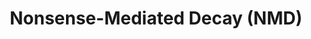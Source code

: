 ---
annotations:
- type: Pathway Ontology
  value: regulatory pathway
authors:
- ReactomeTeam
- Anwesha
- Ryanmiller
description: The Nonsense-Mediated Decay (NMD) pathway activates the destruction of
  mRNAs containing premature termination codons (PTCs) (reviewed in Isken and Maquat
  2007, Chang et al. 2007, Behm-Ansmant et al. 2007, Neu-Yilik and Kulozik 2008, Rebbapragada
  and Lykke-Andersen 2009, Bhuvanagiri et al. 2010, Nicholson et al. 2010, Durand
  and Lykke-Andersen 2011). In mammalian cells a termination codon can be recognized
  as premature if it precedes an exon-exon junction by at least 50-55 nucleotides
  or if it is followed by an abnormal 3' untranslated region (UTR). While length of
  the UTR may play a part, the qualifications for being "abnormal" have not been fully
  elucidated. Also, some termination codons preceding exon junctions are not degraded
  by NMD so the criteria for triggering NMD are not yet fully known (reviewed in Rebbapragada
  and Lykke-Andersen 2009). While about 30% of disease-associated mutations in humans
  activate NMD, about 10% of normal human transcripts are also degraded by NMD (reviewed
  in Stalder and Muhlemann 2008, Neu-Yilik and Kulozik 2008, Bhuvanagiri et al. 2010,  Nicholson
  et al. 2010). Thus NMD is a normal physiological process controlling mRNA stability
  in unmutated cells.<br>Exon junction complexes (EJCs) are deposited on an mRNA during
  splicing in the nucleus and are displaced by ribosomes during the first round of
  translation. When a ribosome terminates translation the A site encounters the termination
  codon and the eRF1 factor enters the empty A site and recruits eRF3. Normally, eRF1
  cleaves the translated polypeptide from the tRNA in the P site and eRF3 interacts
  with Polyadenylate-binding protein (PABP) bound to the polyadenylated tail of the
  mRNA.<br>During activation of NMD eRF3 interacts with UPF1 which is contained in
  a complex with SMG1, SMG8, and SMG9. NMD can arbitrarily be divided into EJC-enhanced
  and EJC-independent pathways. In EJC-enhanced NMD, an exon junction is located downstream
  of the PTC and the EJC remains on the mRNA after termination of the pioneer round
  of translation. The core EJC is associated with UPF2 and UPF3, which interact with
  UPF1 and stimulate NMD. Once bound near the PTC, UPF1 is phosphorylated by SMG1.
  The phosphorylation is the rate-limiting step in NMD and causes UPF1 to recruit
  either SMG6, which is an endoribonuclease, or SMG5 and SMG7, which recruit ribonucleases.
  SMG6 and SMG5:SMG7 recruit phosphatase PP2A to dephosphorylate UPF1 and allow further
  rounds of degradation. How EJC-independent NMD is activated remains enigmatic but
  may involve competition between PABP and UPF1 for eRF3.  View original pathway at
  [http://www.reactome.org/PathwayBrowser/#DIAGRAM=927802 Reactome].
last-edited: 2021-01-25
organisms:
- Homo sapiens
redirect_from:
- /index.php/Pathway:WP2710
- /instance/WP2710
schema-jsonld:
- '@context': https://schema.org/
  '@id': https://wikipathways.github.io/pathways/WP2710.html
  '@type': Dataset
  creator:
    '@type': Organization
    name: WikiPathways
  description: The Nonsense-Mediated Decay (NMD) pathway activates the destruction
    of mRNAs containing premature termination codons (PTCs) (reviewed in Isken and
    Maquat 2007, Chang et al. 2007, Behm-Ansmant et al. 2007, Neu-Yilik and Kulozik
    2008, Rebbapragada and Lykke-Andersen 2009, Bhuvanagiri et al. 2010, Nicholson
    et al. 2010, Durand and Lykke-Andersen 2011). In mammalian cells a termination
    codon can be recognized as premature if it precedes an exon-exon junction by at
    least 50-55 nucleotides or if it is followed by an abnormal 3' untranslated region
    (UTR). While length of the UTR may play a part, the qualifications for being "abnormal"
    have not been fully elucidated. Also, some termination codons preceding exon junctions
    are not degraded by NMD so the criteria for triggering NMD are not yet fully known
    (reviewed in Rebbapragada and Lykke-Andersen 2009). While about 30% of disease-associated
    mutations in humans activate NMD, about 10% of normal human transcripts are also
    degraded by NMD (reviewed in Stalder and Muhlemann 2008, Neu-Yilik and Kulozik
    2008, Bhuvanagiri et al. 2010,  Nicholson et al. 2010). Thus NMD is a normal physiological
    process controlling mRNA stability in unmutated cells.<br>Exon junction complexes
    (EJCs) are deposited on an mRNA during splicing in the nucleus and are displaced
    by ribosomes during the first round of translation. When a ribosome terminates
    translation the A site encounters the termination codon and the eRF1 factor enters
    the empty A site and recruits eRF3. Normally, eRF1 cleaves the translated polypeptide
    from the tRNA in the P site and eRF3 interacts with Polyadenylate-binding protein
    (PABP) bound to the polyadenylated tail of the mRNA.<br>During activation of NMD
    eRF3 interacts with UPF1 which is contained in a complex with SMG1, SMG8, and
    SMG9. NMD can arbitrarily be divided into EJC-enhanced and EJC-independent pathways.
    In EJC-enhanced NMD, an exon junction is located downstream of the PTC and the
    EJC remains on the mRNA after termination of the pioneer round of translation.
    The core EJC is associated with UPF2 and UPF3, which interact with UPF1 and stimulate
    NMD. Once bound near the PTC, UPF1 is phosphorylated by SMG1. The phosphorylation
    is the rate-limiting step in NMD and causes UPF1 to recruit either SMG6, which
    is an endoribonuclease, or SMG5 and SMG7, which recruit ribonucleases. SMG6 and
    SMG5:SMG7 recruit phosphatase PP2A to dephosphorylate UPF1 and allow further rounds
    of degradation. How EJC-independent NMD is activated remains enigmatic but may
    involve competition between PABP and UPF1 for eRF3.  View original pathway at
    [http://www.reactome.org/PathwayBrowser/#DIAGRAM=927802 Reactome].
  keywords:
  - 'RPL18A '
  - 'SMG9 '
  - 'RPL23A '
  - 'RPS4Y1 '
  - 'RPS29 '
  - '28S rRNA '
  - mRNP
  - 'RPL35 '
  - DCP1A
  - 'RPS6 '
  - 'GDP '
  - 'RPS24 '
  - 'RPS5 '
  - 'RPL22 '
  - 'RPS19 '
  - 'RPL7A '
  - 'UPF2 '
  - 'RPL21 '
  - 'RPS17 '
  - 'RPL3L '
  - 'RPL32 '
  - SMG1:SMG8:SMG9
  - EIF4G1
  - 'MAGOH '
  - 'RPL14 '
  - 'PPP2R2A '
  - 'p-4S-UPF1 '
  - (CBC)
  - 'mRNA with premature termination codon not preceding exon junction '
  - Complex with
  - mRNA Cleaved by SMG6
  - Complex
  - 'RPLP0 '
  - '5S rRNA '
  - 'RPL39L '
  - 'EIF4G1 '
  - 'SMG7 '
  - 'RPL19 '
  - ADP
  - 'MAGOHB '
  - 'GSPT1 '
  - 'RPL41 '
  - 'RPL30 '
  - PABPC1
  - 'RPL12 '
  - Junction
  - 'RPS3A '
  - 'RPS11 '
  - 'RPS7 '
  - 'RPL10A '
  - UPF1:EJC:Translated
  - UPF1:SMG5:SMG7:SMG6:PP2A:Translated mRNP
  - Premature
  - 'RPL6 '
  - 'RPS12 '
  - 'RPS14 '
  - 'RPS23 '
  - 'UPF3AS-2 '
  - 'RPL10 '
  - 'RPL38 '
  - 'RPL34 '
  - 'RPL37A '
  - 'RPS10 '
  - 'PPP2R1A '
  - ATP
  - 'RPS27 '
  - 'RPS27L '
  - 'UPF3B '
  - UPF1
  - '5'' Fragment of Cleaved mRNA '
  - 'RPL10L '
  - 'RPS13 '
  - 'RPL27 '
  - Phosphorylated
  - 'RPL36A '
  - 'FAU '
  - 'RPL36 '
  - '3'' Fragment of Cleaved mRNA '
  - 'NCBP2 '
  - 'RPL3 '
  - Preceding Exon
  - Cap Binding Complex
  - 'RPL9 '
  - UPF1:eRF3 Complex on
  - 'SMG6 '
  - 'RNPS1 '
  - 'RPS28 '
  - SMG7
  - SMG5
  - 'RPS8 '
  - 'PABPC1 '
  - 'RPS27A(77-156) '
  - PP2A
  - Termination Codon
  - 'RPL13 '
  - 'RPLP1 '
  - 'PPP2CA '
  - 'RPL5 '
  - 'RPS9 '
  - 'RPSA '
  - Translated mRNA
  - 'RPL29 '
  - 'RPL39 '
  - 'RPL35A '
  - 'RPL26L1 '
  - 'RPL40 '
  - 'NCBP1 '
  - 'mRNA with premature termination codon preceding exon junction '
  - SMG6
  - 'RPL22L1 '
  - '5.8S rRNA '
  - 'RPL18 '
  - 'RPL4 '
  - 'UPF1 '
  - SMG1:UPF1:EJC:Translated mRNP
  - 'RPL31 '
  - 'RPL15 '
  - 'RPL36AL '
  - PNRC2
  - 'RPS4Y2 '
  - 'RPL37 '
  - 'RPS25 '
  - 'RPL27A '
  - 'GSPT2 '
  - 'ETF1 '
  - 'RPL28 '
  - 'RPL24 '
  - 'SMG8 '
  - 'RPS26 '
  - 'RPS16 '
  - Not Preceding Exon
  - 'RPL13A '
  - 'RPLP2 '
  - 'RBM8A '
  - p-4S-UPF1
  - 'RPS15 '
  - 'RPS15A '
  - SMG1:Phosphorylated
  - 'RPS4X '
  - 'RPL23 '
  - 'RPL26 '
  - 'RPL8 '
  - 'UPF3A '
  - 'RPL11 '
  - 'RPL17 '
  - 'RPS3 '
  - 'RPS21 '
  - 'SMG5 '
  - 'tRNA '
  - 'RPL7 '
  - 'EIF4A3 '
  - (Aalpha:B55alpha:Calpha)
  - 'RPS18 '
  - 'CASC3 '
  - 'SMG1 '
  - 'RPS2 '
  - '18S rRNA '
  - 'RPS20 '
  license: CC0
  name: Nonsense-Mediated Decay (NMD)
seo: CreativeWork
title: Nonsense-Mediated Decay (NMD)
wpid: WP2710
---